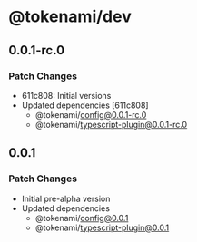 # @tokenami/dev

## 0.0.1-rc.0

### Patch Changes

- 611c808: Initial versions
- Updated dependencies [611c808]
  - @tokenami/config@0.0.1-rc.0
  - @tokenami/typescript-plugin@0.0.1-rc.0

## 0.0.1

### Patch Changes

- Initial pre-alpha version
- Updated dependencies
  - @tokenami/config@0.0.1
  - @tokenami/typescript-plugin@0.0.1
